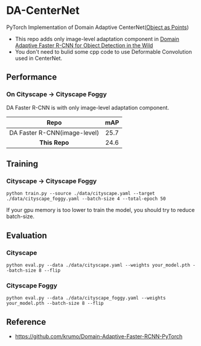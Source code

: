 # DA-CenterNet

PyTorch Implementation of Domain Adaptive CenterNet([Object as Points](https://arxiv.org/abs/1904.07850))
- This repo adds only image-level adaptation component in [Domain Adaptive Faster R-CNN for Object Detection in the Wild](https://arxiv.org/abs/1803.03243)
- You don't need to bulid some cpp code to use Deformable Convolution used in CenterNet.

## Performance

### On Cityscape &rarr; Cityscape Foggy
DA Faster R-CNN is with only image-level adaptation component.

|Repo|  mAP    |  
|:-------------:|:------:|
|DA Faster R-CNN(image-level)| 25.7   | 
| **This Repo** | 24.6   |

## Training

### Cityscape &rarr; Cityscape Foggy

```
python train.py --source ./data/cityscape.yaml --target ./data/cityscape_foggy.yaml --batch-size 4 --total-epoch 50
```

If your gpu memory is too lower to train the model, you should try to reduce batch-size.


## Evaluation

### Cityscape
```
python eval.py --data ./data/cityscape.yaml --weights your_model.pth --batch-size 8 --flip
```

### Cityscape Foggy
```
python eval.py --data ./data/cityscape_foggy.yaml --weights your_model.pth --batch-size 8 --flip
```

## Reference

- https://github.com/krumo/Domain-Adaptive-Faster-RCNN-PyTorch